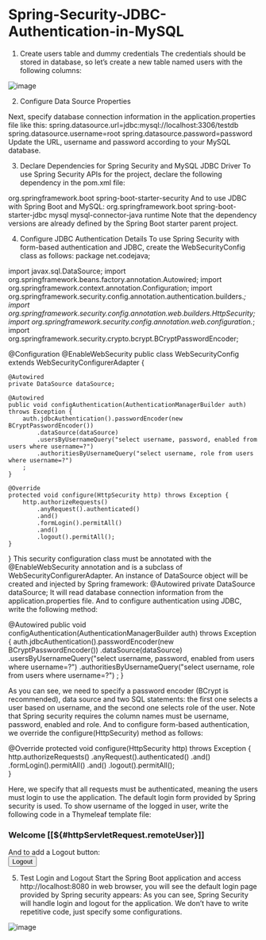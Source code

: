 # Spring-Security-JDBC-Authentication-in-MySQL


1. Create users table and dummy credentials
The credentials should be stored in database, so let’s create a new table named users with the following columns:

![image](https://user-images.githubusercontent.com/43759116/124358198-da16ae00-dc3c-11eb-8afd-b5a294cc1507.png)

2. Configure Data Source Properties

Next, specify database connection information in the application.properties file like this:
    spring.datasource.url=jdbc:mysql://localhost:3306/testdb
    spring.datasource.username=root
    spring.datasource.password=password
    Update the URL, username and password according to your MySQL database.
 
3. Declare Dependencies for Spring Security and MySQL JDBC Driver
To use Spring Security APIs for the project, declare the following dependency in the pom.xml file:
<dependency>
    <groupId>org.springframework.boot</groupId>
    <artifactId>spring-boot-starter-security</artifactId>
</dependency>
And to use JDBC with Spring Boot and MySQL:

<dependency>
    <groupId>org.springframework.boot</groupId>
    <artifactId>spring-boot-starter-jdbc</artifactId>
</dependency>
<dependency>
    <groupId>mysql</groupId>
    <artifactId>mysql-connector-java</artifactId>
    <scope>runtime</scope>
</dependency>
Note that the dependency versions are already defined by the Spring Boot starter parent project.


4. Configure JDBC Authentication Details
To use Spring Security with form-based authentication and JDBC, create the WebSecurityConfig class as follows:
package net.codejava;
 
import javax.sql.DataSource;
import org.springframework.beans.factory.annotation.Autowired;
import org.springframework.context.annotation.Configuration;
import org.springframework.security.config.annotation.authentication.builders.*;
import org.springframework.security.config.annotation.web.builders.HttpSecurity;
import org.springframework.security.config.annotation.web.configuration.*;
import org.springframework.security.crypto.bcrypt.BCryptPasswordEncoder;
 
@Configuration
@EnableWebSecurity
public class WebSecurityConfig extends WebSecurityConfigurerAdapter {
 
    @Autowired
    private DataSource dataSource;
     
    @Autowired
    public void configAuthentication(AuthenticationManagerBuilder auth) throws Exception {
        auth.jdbcAuthentication().passwordEncoder(new BCryptPasswordEncoder())
            .dataSource(dataSource)
            .usersByUsernameQuery("select username, password, enabled from users where username=?")
            .authoritiesByUsernameQuery("select username, role from users where username=?")
        ;
    }
 
    @Override
    protected void configure(HttpSecurity http) throws Exception {
        http.authorizeRequests()
            .anyRequest().authenticated()
            .and()
            .formLogin().permitAll()
            .and()
            .logout().permitAll();     
    }
}
This security configuration class must be annotated with the @EnableWebSecurity annotation and is a subclass of WebSecurityConfigurerAdapter.
An instance of DataSource object will be created and injected by Spring framework:
  @Autowired
  private DataSource dataSource;
  It will read database connection information from the application.properties file.
  And to configure authentication using JDBC, write the following method:
  
@Autowired
public void configAuthentication(AuthenticationManagerBuilder auth) throws Exception {
    auth.jdbcAuthentication().passwordEncoder(new BCryptPasswordEncoder())
        .dataSource(dataSource)
        .usersByUsernameQuery("select username, password, enabled from users where username=?")
        .authoritiesByUsernameQuery("select username, role from users where username=?")
    ;
}

As you can see, we need to specify a password encoder (BCrypt is recommended), data source and two SQL statements: the first one selects a user based on username, and the second one selects role of the user. Note that Spring security requires the column names must be username, password, enabled and role.
And to configure form-based authentication, we override the configure(HttpSecurity) method as follows:

@Override
protected void configure(HttpSecurity http) throws Exception {
    http.authorizeRequests()
        .anyRequest().authenticated()
        .and()
        .formLogin().permitAll()
        .and()
        .logout().permitAll();     
}

Here, we specify that all requests must be authenticated, meaning the users must login to use the application. The default login form provided by Spring security is used.
To show username of the logged in user, write the following code in a Thymeleaf template file:
<h3 th:inline="text">Welcome [[${#httpServletRequest.remoteUser}]]</h3>
And to add a Logout button:
  <form th:action="@{/logout}" method="post">
    <input type="submit" value="Logout" />
  </form>
  
  5. Test Login and Logout
Start the Spring Boot application and access http://localhost:8080 in web browser, you will see the default login page provided by Spring security appears:
As you can see, Spring Security will handle login and logout for the application. We don’t have to write repetitive code, just specify some configurations.

![image](https://user-images.githubusercontent.com/43759116/124358400-b738c980-dc3d-11eb-8ec5-426206867b67.png)


